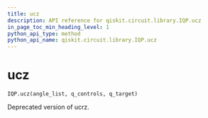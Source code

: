 ```yaml
---
title: ucz
description: API reference for qiskit.circuit.library.IQP.ucz
in_page_toc_min_heading_level: 1
python_api_type: method
python_api_name: qiskit.circuit.library.IQP.ucz
---
```


# ucz

<span id="qiskit.circuit.library.IQP.ucz" />

`IQP.ucz(angle_list, q_controls, q_target)`

Deprecated version of ucrz.


